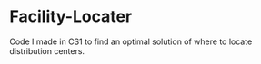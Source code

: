 # Facility-Locater
Code I made in CS1 to find an optimal solution of where to locate distribution centers.
